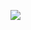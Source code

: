 
![](https://github.com/greyhatguy007/Machine-Learning-Specialization-Coursera/blob/7ed64bc6aacf3c7dfb98464e0df9428f1726c3f5/C3%20-%20Unsupervised%20Learning,%20Recommenders,%20Reinforcement%20Learning/week3/Practice%20Quiz%20:%20Continuous%20state%20spaces/ss1.png)